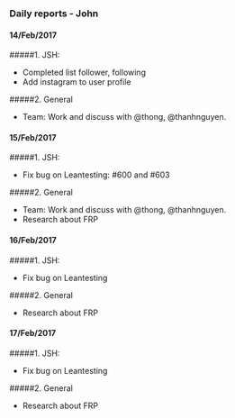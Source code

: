 ### Daily reports - John

#### 14/Feb/2017

#####1. JSH: 
- Completed list follower, following
- Add instagram to user profile

#####2. General
- Team: Work and discuss with @thong, @thanhnguyen.

#### 15/Feb/2017

#####1. JSH: 
- Fix bug on Leantesting: #600 and #603

#####2. General
- Team: Work and discuss with @thong, @thanhnguyen.
- Research about FRP

#### 16/Feb/2017

#####1. JSH: 
- Fix bug on Leantesting

#####2. General
- Research about FRP

#### 17/Feb/2017

#####1. JSH: 
- Fix bug on Leantesting

#####2. General
- Research about FRP
